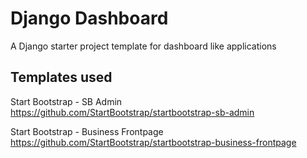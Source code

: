 # Django Dashboard

A Django starter project template for dashboard like applications

## Templates used

Start Bootstrap - SB Admin
https://github.com/StartBootstrap/startbootstrap-sb-admin

Start Bootstrap - Business Frontpage
https://github.com/StartBootstrap/startbootstrap-business-frontpage